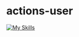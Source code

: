 # actions-user
[![My Skills](https://skillicons.dev/icons?i=js,html,css,wasm)](https://skillicons.dev)
